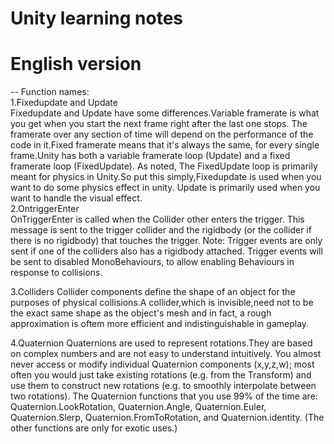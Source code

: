 # Unity learning notes

# English version
--
Function names:  
1.Fixedupdate and Update  
 Fixedupdate and Update have some differences.Variable framerate is what you get when you start the next frame right after the last one stops. The framerate over any section of time   will depend on the performance of the code in it.Fixed framerate means that it's always the same, for every single frame.Unity has both a variable framerate loop (Update) and a fixed framerate loop (FixedUpdate). As noted, The FixedUpdate loop is primarily meant for physics in Unity.So put this simply,Fixedupdate is used when you want to do some physics effect in unity. Update is primarily used when you want to handle the visual effect.  
2.OntriggerEnter    
  OnTriggerEnter is called when the Collider other enters the trigger. This message is sent to the trigger collider and the rigidbody (or the collider if there is no rigidbody) that touches the trigger. Note: Trigger events are only sent if one of the colliders also has a rigidbody attached. Trigger events will be sent to disabled MonoBehaviours, to allow enabling Behaviours in response to collisions.  

3.Colliders
Collider components define the shape of an object for the purposes of physical collisions.A collider,which is invisible,need not to be the exact same shape as the object's mesh and in fact, a rough approximation is oftem more efficient and indistinguishable in gameplay.
 
 4.Quaternion
 Quaternions are used to represent rotations.They are based on complex numbers and are not easy to understand intuitively. You almost never access or modify individual Quaternion components (x,y,z,w); most often you would just take existing rotations (e.g. from the Transform) and use them to construct new rotations (e.g. to smoothly interpolate between two rotations). The Quaternion functions that you use 99% of the time are: Quaternion.LookRotation, Quaternion.Angle, Quaternion.Euler, Quaternion.Slerp, Quaternion.FromToRotation, and Quaternion.identity. (The other functions are only for exotic uses.)

